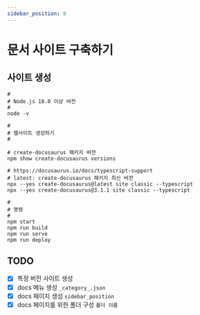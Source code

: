 ```yaml
---
sidebar_position: 8
---
```


# 문서 사이트 구축하기

## 사이트 생성
```shell
#
# Node.js 18.0 이상 버전
#
node -v

#
# 웹사이트 생성하기
#

# create-docusaurus 패키지 버전
npm show create-docusaurus versions

# https://docusaurus.io/docs/typescript-support
# latest: create-docusaurus 패키지 최신 버전
npx --yes create-docusaurus@latest site classic --typescript
npx --yes create-docusaurus@3.1.1 site classic --typescript

#
# 명령
#
npm start
npm run build
npm run serve
npm run deploy
```

## TODO
- [X] 특정 버전 사이트 생성
- [X] docs 메뉴 생성 `_category_.json`
- [x] docs 페이지 생성 `sidebar_position`
- [x] docs 페이지를 위한 폴더 구성 `폴더 이름`